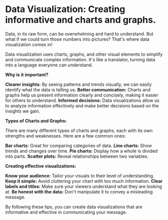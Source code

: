 # Data Visualization: Creating informative and charts and graphs.

Data, in its raw form, can be overwhelming and hard to understand. But what if we could turn those numbers into pictures? That's where data visualization comes in!

Data visualization uses charts, graphs, and other visual elements to simplify and communicate complex information. It's like a translator, turning data into a language everyone can understand.

**Why is it important?**

**Clearer insights:** By seeing patterns and trends visually, we can easily identify what the data is telling us.
**Better communication:** Charts and graphs help us present information clearly and concisely, making it easier for others to understand.
**Informed decisions:** Data visualizations allow us to analyze information effectively and make better decisions based on the insights we gain.

**Types of Charts and Graphs:**

There are many different types of charts and graphs, each with its own strengths and weaknesses. Here are a few common ones:

**Bar charts:** Great for comparing categories of data.
**Line charts:** Show trends and changes over time.
**Pie charts:** Display how a whole is divided into parts.
**Scatter plots:** Reveal relationships between two variables.

**Creating effective visualizations:**

**Know your audience:** Tailor your visuals to their level of understanding.
**Keep it simple:** Avoid cluttering your chart with too much information.
**Clear labels and titles:** Make sure your viewers understand what they are looking at.
**Be honest with the data:** Don't manipulate it to convey a misleading message.

By following these tips, you can create data visualizations that are informative and effective in communicating your message.
